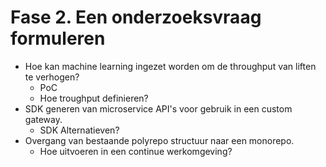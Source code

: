 # Fase 2. Een onderzoeksvraag formuleren

- Hoe kan machine learning ingezet worden om de throughput van liften te verhogen?
  - PoC
  - Hoe troughput definieren?
- SDK generen van microservice API's voor gebruik in een custom gateway.
  - SDK Alternatieven?
- Overgang van bestaande polyrepo structuur naar een monorepo.
  - Hoe uitvoeren in een continue werkomgeving?
